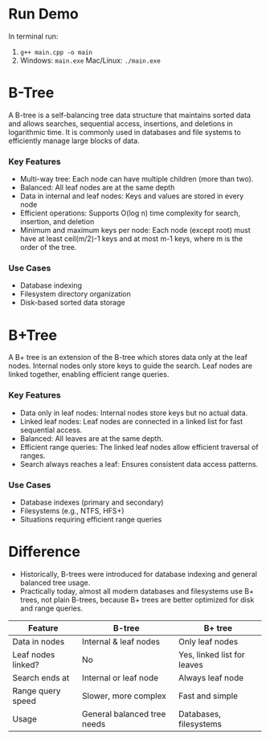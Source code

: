 # Run Demo
In terminal run: 
1. `g++ main.cpp -o main`
2. Windows: `main.exe`
   Mac/Linux: `./main.exe`

# B-Tree
A B-tree is a self-balancing tree data structure that maintains sorted data and allows searches, sequential access, insertions, and deletions in logarithmic time. It is commonly used in databases and file systems to efficiently manage large blocks of data.

### Key Features
* Multi-way tree: Each node can have multiple children (more than two).
* Balanced: All leaf nodes are at the same depth
* Data in internal and leaf nodes: Keys and values are stored in every node
* Efficient operations: Supports O(log n) time complexity for search, insertion, and deletion
* Minimum and maximum keys per node: Each node (except root) must have at least ceil(m/2)-1 keys and at most m-1 keys, where m is the order of the tree.

### Use Cases
* Database indexing
* Filesystem directory organization
* Disk-based sorted data storage

# B+Tree
A B+ tree is an extension of the B-tree which stores data only at the leaf nodes. Internal nodes only store keys to guide the search. Leaf nodes are linked together, enabling efficient range queries.

### Key Features
* Data only in leaf nodes: Internal nodes store keys but no actual data.
* Linked leaf nodes: Leaf nodes are connected in a linked list for fast sequential access.
* Balanced: All leaves are at the same depth.
* Efficient range queries: The linked leaf nodes allow efficient traversal of ranges.
* Search always reaches a leaf: Ensures consistent data access patterns.

### Use Cases
* Database indexes (primary and secondary)
* Filesystems (e.g., NTFS, HFS+)
* Situations requiring efficient range queries

# Difference
* Historically, B-trees were introduced for database indexing and general balanced tree usage.
* Practically today, almost all modern databases and filesystems use B+ trees, not plain B-trees, because B+ trees are better optimized for disk and range queries.

| Feature            | B-tree                      | B+ tree                     |
| ------------------ | --------------------------- | --------------------------- |
| Data in nodes      | Internal & leaf nodes       | Only leaf nodes             |
| Leaf nodes linked? | No                          | Yes, linked list for leaves |
| Search ends at     | Internal or leaf node       | Always leaf node            |
| Range query speed  | Slower, more complex        | Fast and simple             |
| Usage              | General balanced tree needs | Databases, filesystems      |
